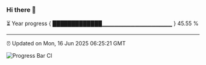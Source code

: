 ### Hi there 👋

⏳ Year progress { █████████████▁▁▁▁▁▁▁▁▁▁▁▁▁▁▁▁▁ } 45.55 %

---

⏰ Updated on Mon, 16 Jun 2025 06:25:21 GMT

![Progress Bar CI](https://github.com/liununu/liununu/workflows/Progress%20Bar%20CI/badge.svg)
